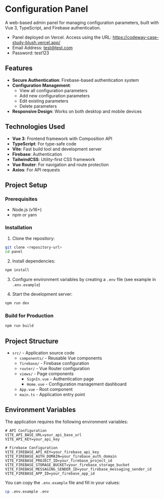 # Configuration Panel

A web-based admin panel for managing configuration parameters, built with Vue 3, TypeScript, and Firebase authentication.

- Panel deployed on Vercel. Access using the URL: https://codeway-case-study-blush.vercel.app/
- Email Address: test@test.com
- Password: test123

## Features

- **Secure Authentication**: Firebase-based authentication system
- **Configuration Management**:
  - View all configuration parameters
  - Add new configuration parameters
  - Edit existing parameters
  - Delete parameters
- **Responsive Design**: Works on both desktop and mobile devices

## Technologies Used

- **Vue 3**: Frontend framework with Composition API
- **TypeScript**: For type-safe code
- **Vite**: Fast build tool and development server
- **Firebase**: Authentication
- **TailwindCSS**: Utility-first CSS framework
- **Vue Router**: For navigation and route protection
- **Axios**: For API requests

## Project Setup

### Prerequisites

- Node.js (v16+)
- npm or yarn

### Installation

1. Clone the repository:
```bash
git clone <repository-url>
cd panel
```

2. Install dependencies:
```bash
npm install
```

3. Configure environment variables by creating a `.env` file (see example in `.env.example`)

4. Start the development server:
```bash
npm run dev
```

### Build for Production

```bash
npm run build
```

## Project Structure

- `src/` - Application source code
  - `components/` - Reusable Vue components
  - `firebase/` - Firebase configuration
  - `router/` - Vue Router configuration
  - `views/` - Page components
    - `SignIn.vue` - Authentication page
    - `Home.vue` - Configuration management dashboard
  - `App.vue` - Root component
  - `main.ts` - Application entry point

## Environment Variables

The application requires the following environment variables:

```env
# API Configuration
VITE_API_BASE_URL=your_api_base_url
VITE_API_KEY=your_api_key

# Firebase Configuration
VITE_FIREBASE_API_KEY=your_firebase_api_key
VITE_FIREBASE_AUTH_DOMAIN=your_firebase_auth_domain
VITE_FIREBASE_PROJECT_ID=your_firebase_project_id
VITE_FIREBASE_STORAGE_BUCKET=your_firebase_storage_bucket
VITE_FIREBASE_MESSAGING_SENDER_ID=your_firebase_messaging_sender_id
VITE_FIREBASE_APP_ID=your_firebase_app_id
```

You can copy the `.env.example` file and fill in your values:

```bash
cp .env.example .env
```

